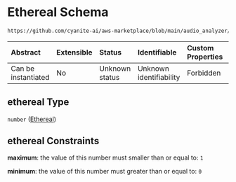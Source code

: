 # Ethereal Schema

```txt
https://github.com/cyanite-ai/aws-marketplace/blob/main/audio_analyzer/schemes/marketplace_v1/schema/TaggingV8.schema.json#/$defs/MoodSimpleScoresV1/properties/ethereal
```



| Abstract            | Extensible | Status         | Identifiable            | Custom Properties | Additional Properties | Access Restrictions | Defined In                                                                     |
| :------------------ | :--------- | :------------- | :---------------------- | :---------------- | :-------------------- | :------------------ | :----------------------------------------------------------------------------- |
| Can be instantiated | No         | Unknown status | Unknown identifiability | Forbidden         | Allowed               | none                | [TaggingV8.schema.json\*](../out/TaggingV8.schema.json "open original schema") |

## ethereal Type

`number` ([Ethereal](taggingv8-defs-moodsimplescoresv1-properties-ethereal.md))

## ethereal Constraints

**maximum**: the value of this number must smaller than or equal to: `1`

**minimum**: the value of this number must greater than or equal to: `0`
